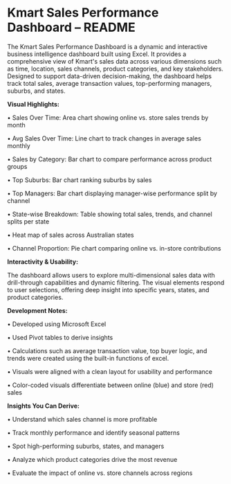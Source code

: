 #  Kmart Sales Performance Dashboard – README

The Kmart Sales Performance Dashboard is a dynamic and interactive business intelligence dashboard built using Excel. It provides a comprehensive view of Kmart's sales data across various dimensions such as time, location, sales channels, product categories, and key stakeholders. Designed to support data-driven decision-making, the dashboard helps track total sales, average transaction values, top-performing managers, suburbs, and states.

**Visual Highlights:**

•	Sales Over Time: Area chart showing online vs. store sales trends by month

•	Avg Sales Over Time: Line chart to track changes in average sales monthly

•	Sales by Category: Bar chart to compare performance across product groups

•	Top Suburbs: Bar chart ranking suburbs by sales

•	Top Managers: Bar chart displaying manager-wise performance split by channel

•	State-wise Breakdown: Table showing total sales, trends, and channel splits per state

•	Heat map of sales across Australian states

•	Channel Proportion: Pie chart comparing online vs. in-store contributions

**Interactivity & Usability:**

The dashboard allows users to explore multi-dimensional sales data with drill-through capabilities and dynamic filtering. The visual elements respond to user selections, offering deep insight into specific years, states, and product categories.

**Development Notes:**

•	Developed using Microsoft Excel

•	Used Pivot tables to derive insights

•	Calculations such as average transaction value, top buyer logic, and trends were created using the built-in functions of excel.

•	Visuals were aligned with a clean layout for usability and performance

•	Color-coded visuals differentiate between online (blue) and store (red) sales

**Insights You Can Derive:**

•	Understand which sales channel is more profitable

•	Track monthly performance and identify seasonal patterns

•	Spot high-performing suburbs, states, and managers

•	Analyze which product categories drive the most revenue

•	Evaluate the impact of online vs. store channels across regions
